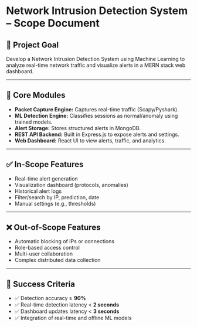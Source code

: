 # Network Intrusion Detection System – Scope Document

## 🎯 Project Goal

Develop a Network Intrusion Detection System using Machine Learning to analyze real-time network traffic and visualize alerts in a MERN stack web dashboard.

---

## 🧩 Core Modules

- **Packet Capture Engine:** Captures real-time traffic (Scapy/Pyshark).
- **ML Detection Engine:** Classifies sessions as normal/anomaly using trained models.
- **Alert Storage:** Stores structured alerts in MongoDB.
- **REST API Backend:** Built in Express.js to expose alerts and settings.
- **Web Dashboard:** React UI to view alerts, traffic, and analytics.

---

## ✅ In-Scope Features

- Real-time alert generation
- Visualization dashboard (protocols, anomalies)
- Historical alert logs
- Filter/search by IP, prediction, date
- Manual settings (e.g., thresholds)

---

## ❌ Out-of-Scope Features

- Automatic blocking of IPs or connections
- Role-based access control
- Multi-user collaboration
- Complex distributed data collection

---

## 🎯 Success Criteria

- ✅ Detection accuracy ≥ **90%**
- ✅ Real-time detection latency < **2 seconds**
- ✅ Dashboard updates latency < **3 seconds**
- ✅ Integration of real-time and offline ML models
